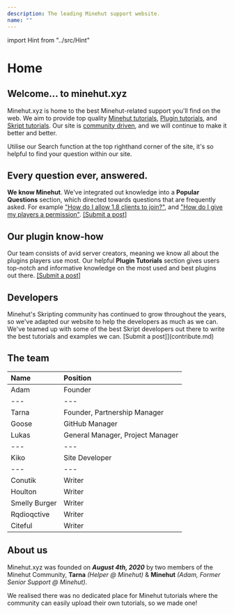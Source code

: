 ```yaml
---
description: The leading Minehut support website.
name: ""
---
```


import Hint from "../src/Hint"

# Home

## Welcome... to minehut.xyz

Minehut.xyz is home to the best Minehut-related support you'll find on the web. We aim to provide top quality [Minehut tutorials](/faq/panel), [Plugin tutorials](/plugins/popular), and [Skript tutorials](/skript/basics). Our site is [community driven](/contribute), and we will continue to make it better and better.

<Hint severity="info">
Utilise our Search function at the top righthand corner of the site, it's so helpful to find your question within our site.
</Hint>

## Every question ever, answered.

**We know Minehut**. We've integrated out knowledge into a **Popular Questions** section, which directed towards questions that are frequently asked. For example ["How do I allow 1.8 clients to join?"](/faq/other-questions/server-version), and ["How do I give my players a permission"](/faq/ingame/permissions). [\[Submit a post\]](/contribute)

## Our plugin know-how

Our team consists of avid server creators, meaning we know all about the plugins players use most. Our helpful **Plugin Tutorials** section gives users top-notch and informative knowledge on the most used and best plugins out there. [\[Submit a post\]](/contribute)

## Developers

Minehut's Skripting community has continued to grow throughout the years, so we've adapted our website to help the developers as much as we can. We've teamed up with some of the best Skript developers out there to write the best tutorials and examples we can. \[Submit a post\]\]\(contribute.md\)

## The team

| Name          | Position                         |
| :------------ | :------------------------------- |
| Adam          | Founder                          |
| ---           | ---                              |
| Tarna         | Founder, Partnership Manager     |
| Goose         | GitHub Manager                   |
| Lukas         | General Manager, Project Manager |
| ---           | ---                              |
| Kiko          | Site Developer                   |
| ---           | ---                              |
| Conutik       | Writer                           |
| Houlton       | Writer                           |
| Smelly Burger | Writer                           |
| Rqdioqctive   | Writer                           |
| Citeful       | Writer                           |

## About us

Minehut.xyz was founded on _**August 4th, 2020**_ by two members of the Minehut Community, **Tarna** _\(Helper @ Minehut\)_ & **Minehut** _\(Adam, Former Senior Support @ Minehut\)_.

We realised there was no dedicated place for Minehut tutorials where the community can easily upload their own tutorials, so we made one!
